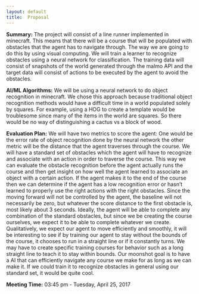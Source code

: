 ```yaml
---
layout: default
title: 	Proposal
---
```


**Summary:**
The project will consist of a line runner implemented in minecraft. This means that there will be a course that will be populated with obstacles that the agent has to navigate through. The way we are going to do this by using visual computing. We will train a learner to recognize obstacles using a neural network for classification. The training data will consist of snapshots of the world generated through the malmo API and the target data will consist of actions to be executed by the agent to avoid the obstacles. 

**AI/ML Algorithms:** 
	We will be using a neural network to do object recognition in minecraft. We chose this approach because traditional object recognition methods would have a difficult time in a world populated solely by squares. For example, using a HOG to create a template would be troublesome since many of the items in the world are squares. So there would be no way of distinguishing a cactus vs a block of wood. 

**Evaluation Plan:**
	We will have two metrics to score the agent: One would be the error rate of object recognition done by the neural network the other metric will be the distance that the agent traverses through the course. We will have a standard set of obstacles which the agent will have to recognize and associate with an action in order to traverse the course. This way we can evaluate the obstacle recognition before the agent actually runs the course and then get insight on how well the agent learned to associate an object with a certain action. If the agent makes it to the end of the course then we can determine if the agent has a low recognition error or hasn’t learned to properly use the right actions with the right obstacles. Since the moving forward will not be controlled by the agent, the baseline will not necessarily be zero, but whatever the score distance to the first obstacle is, most likely about 3 seconds. Ideally, the agent will be able to complete any combination of the standard obstacles, but since we be creating the course ourselves, we expect it to be able to complete whatever we create. 
	Qualitatively, we expect our agent to move efficiently and smoothly, it will be interesting to see if by training our agent to stay without the bounds of the course, it chooses to run in a straight line or if it constantly turns. We may have to create specific training courses for behavior such as a long straight line to teach it to stay within bounds. Our moonshot goal is to have a AI that can efficiently navigate any course we make for as long as we can make it. If we could train it to recognize obstacles in general using our standard set, it would be quite cool.
  	

**Meeting Time:**
03:45 pm - Tuesday, April 25, 2017
